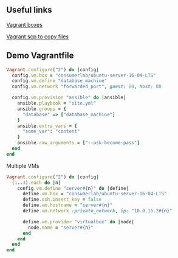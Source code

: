 ## Useful links

[Vagrant boxes](https://app.vagrantup.com/boxes/search)

[Vagrant scp to copy files](https://github.com/invernizzi/vagrant-scp)

## Demo Vagrantfile

```ruby
Vagrant.configure("2") do |config|
  config.vm.box = "consumerlab/ubuntu-server-16-04-LTS"
  config.vm.define "database_machine"
  config.vm.network "forwarded_port", guest: 80, host: 80

  config.vm.provision "ansible" do |ansible|
    ansible.playbook = "site.yml"
    ansible.groups = {
      "database" => ["database_machine"]
    }
    ansible.extra_vars = {
      "some_var": "content"
    }
    ansible.raw_arguments = ["--ask-become-pass"]
  end
end
```

Multiple VMs

```ruby
Vagrant.configure("2") do |config|
  (1..3).each do |n|
    config.vm.define "server#{n}" do |define|
      define.vm.box = "consumerlab/ubuntu-server-16-04-LTS"
      define.ssh.insert_key = false
      define.vm.hostname = "server#{n}"
      define.vm.network :private_network, ip: "10.0.15.2#{n}"

      define.vm.provider "virtualbox" do |node|
        node.name = "server#{n}"
      end
    end
  end
end
```

